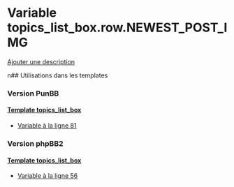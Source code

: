 # Variable topics_list_box.row.NEWEST_POST_IMG
[Ajouter une description](https://fa-tvars.appspot.com/topics_list_box.row.NEWEST_POST_IMG)

n## Utilisations dans les templates

### Version PunBB

#### [Template topics_list_box](punbb/topics_list_box.md)
* [Variable à la ligne 81](../punbb/topics_list_box.tpl#L81)

### Version phpBB2

#### [Template topics_list_box](subsilver/topics_list_box.md)
* [Variable à la ligne 56](../subsilver/topics_list_box.tpl#L56)
